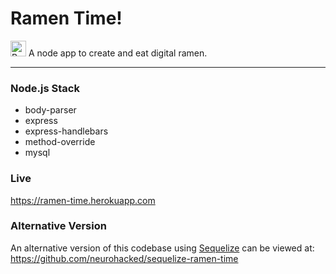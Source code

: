 # Ramen Time!

<img style="align:left" src="http://i.imgur.com/XxzsGWt.png" width="25px" alt="Bowl of Ramen"> A node app to create and eat digital ramen.

---

### Node.js Stack
* body-parser
* express
* express-handlebars
* method-override
* mysql

### Live
https://ramen-time.herokuapp.com

### Alternative Version
An alternative version of this codebase using [Sequelize](https://github.com/sequelize/sequelize) can be viewed at:
https://github.com/neurohacked/sequelize-ramen-time
